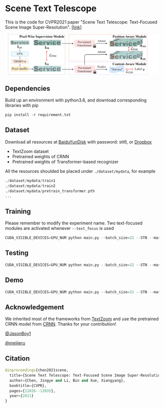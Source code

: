 # Scene Text Telescope

This is the code for CVPR2021 paper "Scene Text Telescope: Text-Focused Scene Image Super-Resolution". [[link]](https://github.com/FudanVI/FudanOCR/tree/main/scene-text-telescope/document)

![architecture](./image/architecture.png)


## Dependencies
Build up an environment with python3.6, and download corresponding libraries with pip
```python
pip install -r requirement.txt
```

## Dataset
Download all resources at [BaiduYunDisk](https://pan.baidu.com/s/1P_SCcQG74fiQfTnfidpHEw) with password: stt6, or [Dropbox](https://www.dropbox.com/sh/f294n405ngbnujn/AABUO6rv_5H5MvIvCblcf-aKa?dl=0)

* TextZoom dataset
* Pretrained weights of CRNN 
* Pretrained weights of Transformer-based recognizer

All the resources shoulded be placed under ```./dataset/mydata```, for example
```python
./dataset/mydata/train1
./dataset/mydata/train2
./dataset/mydata/pretrain_transformer.pth
...
```


## Training
Please remember to modify the experiment name. Two text-focused modules are activated whenever ```--text_focus``` is used
```python
CUDA_VISIBLE_DEVICES=GPU_NUM python main.py --batch_size=32 --STN --mask --exp_name EXP_NAME --text_focus
```

## Testing
```python
CUDA_VISIBLE_DEVICES=GPU_NUM python main.py --batch_size=32 --STN --mask --exp_name EXP_NAME --text_focus --test --test_data_dir ./dataset/mydata/test
```

## Demo
```python
CUDA_VISIBLE_DEVICES=GPU_NUM python main.py --batch_size=32 --STN --mask --exp_name EXP_NAME --text_focus --demo --demo_dir ./demo
```

## Acknowledgement
We inherited most of the frameworks from [TextZoom](https://github.com/JasonBoy1/TextZoom) and use the pretrained CRNN model from [CRNN](https://github.com/meijieru/crnn.pytorch).
Thanks for your contribution! 

[@JasonBoy1](https://github.com/JasonBoy1) 

 [@meijieru](https://github.com/meijieru)


## Citation
```python
@inproceedings{chen2021scene,
  title={Scene Text Telescope: Text-Focused Scene Image Super-Resolution},
  author={Chen, Jingye and Li, Bin and Xue, Xiangyang},
  booktitle={CVPR},
  pages={12026--12035},
  year={2021}
}
```